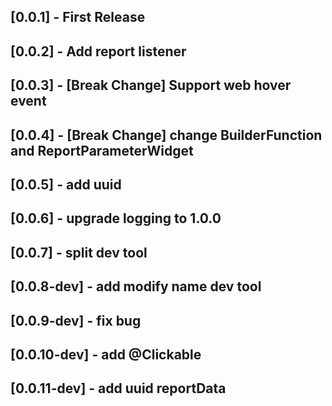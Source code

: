 ## [0.0.1] - First Release

## [0.0.2] - Add report listener

## [0.0.3] - [Break Change] Support web hover event

## [0.0.4] - [Break Change] change BuilderFunction and ReportParameterWidget

## [0.0.5] - add uuid

## [0.0.6] - upgrade logging to 1.0.0

## [0.0.7] - split dev tool

## [0.0.8-dev] - add modify name dev tool

## [0.0.9-dev] - fix bug

## [0.0.10-dev] - add @Clickable

## [0.0.11-dev] - add uuid reportData